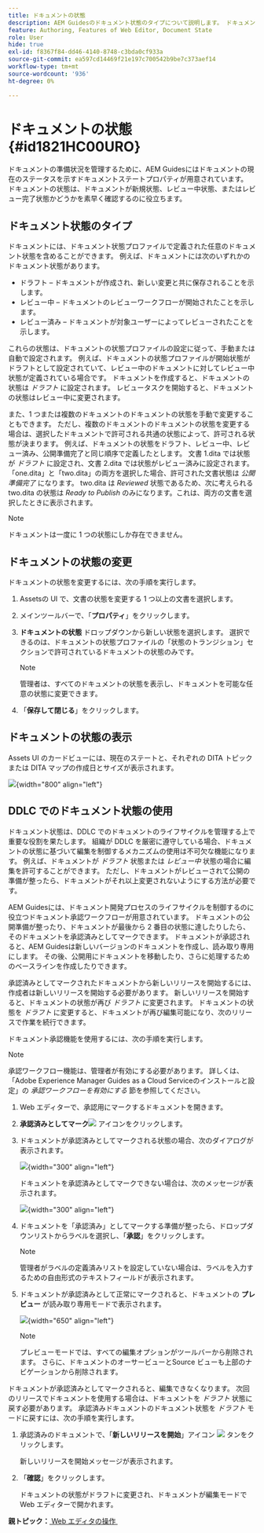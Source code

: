 ```yaml
---
title: ドキュメントの状態
description: AEM Guidesのドキュメント状態のタイプについて説明します。 ドキュメント状態を変更または表示する方法を理解し、DDLC でドキュメント状態を使用する。
feature: Authoring, Features of Web Editor, Document State
role: User
hide: true
exl-id: f8367f84-dd46-4140-8748-c3bda0cf933a
source-git-commit: ea597cd14469f21e197c700542b9be7c373aef14
workflow-type: tm+mt
source-wordcount: '936'
ht-degree: 0%

---
```


# ドキュメントの状態 {#id1821HC00URO}

ドキュメントの準備状況を管理するために、AEM Guidesにはドキュメントの現在のステータスを示すドキュメントステートプロパティが用意されています。 ドキュメントの状態は、ドキュメントが新規状態、レビュー中状態、またはレビュー完了状態かどうかを素早く確認するのに役立ちます。

## ドキュメント状態のタイプ

ドキュメントには、ドキュメント状態プロファイルで定義された任意のドキュメント状態を含めることができます。 例えば、ドキュメントには次のいずれかのドキュメント状態があります。

- ドラフト – ドキュメントが作成され、新しい変更と共に保存されることを示します。
- レビュー中 – ドキュメントのレビューワークフローが開始されたことを示します。
- レビュー済み – ドキュメントが対象ユーザーによってレビューされたことを示します。

これらの状態は、ドキュメントの状態プロファイルの設定に従って、手動または自動で設定されます。 例えば、ドキュメントの状態プロファイルが開始状態がドラフトとして設定されていて、レビュー中のドキュメントに対してレビュー中状態が定義されている場合です。 ドキュメントを作成すると、ドキュメントの状態は *ドラフト* に設定されます。 レビュータスクを開始すると、ドキュメントの状態はレビュー中に変更されます。

また、1 つまたは複数のドキュメントのドキュメントの状態を手動で変更することもできます。 ただし、複数のドキュメントのドキュメントの状態を変更する場合は、選択したドキュメントで許可される共通の状態によって、許可される状態が決まります。 例えば、ドキュメントの状態をドラフト、レビュー中、レビュー済み、公開準備完了と同じ順序で定義したとします。 文書 1.dita では状態が *ドラフト* に設定され、文書 2.dita では状態がレビュー済みに設定されます。 「one.dita」と「two.dita」の両方を選択した場合、許可された文書状態は *公開準備完了* になります。 two.dita は *Reviewed* 状態であるため、次に考えられる two.dita の状態は *Ready to Publish* のみになります。これは、両方の文書を選択したときに表示されます。

>[!NOTE]
>
> ドキュメントは一度に 1 つの状態にしか存在できません。

## ドキュメントの状態の変更

ドキュメントの状態を変更するには、次の手順を実行します。

1. Assetsの UI で、文書の状態を変更する 1 つ以上の文書を選択します。
1. メインツールバーで、「**プロパティ**」をクリックします。
1. **ドキュメントの状態** ドロップダウンから新しい状態を選択します。 選択できるのは、ドキュメントの状態プロファイルの「状態のトランジション」セクションで許可されているドキュメントの状態のみです。

   >[!NOTE]
   >
   >管理者は、すべてのドキュメントの状態を表示し、ドキュメントを可能な任意の状態に変更できます。

1. 「**保存して閉じる**」をクリックします。

## ドキュメントの状態の表示

Assets UI のカードビューには、現在のステートと、それぞれの DITA トピックまたは DITA マップの作成日とサイズが表示されます。

![](images/document_state.png){width="800" align="left"}

## DDLC でのドキュメント状態の使用

ドキュメント状態は、DDLC でのドキュメントのライフサイクルを管理する上で重要な役割を果たします。 組織が DDLC を厳密に遵守している場合、ドキュメントの状態に基づいて編集を制御するメカニズムの使用は不可欠な機能になります。 例えば、ドキュメントが *ドラフト* 状態または *レビュー中* 状態の場合に編集を許可することができます。 ただし、ドキュメントがレビューされて公開の準備が整ったら、ドキュメントがそれ以上変更されないようにする方法が必要です。

AEM Guidesには、ドキュメント開発プロセスのライフサイクルを制御するのに役立つドキュメント承認ワークフローが用意されています。 ドキュメントの公開準備が整ったり、ドキュメントが最後から 2 番目の状態に達したりしたら、そのドキュメントを承認済みとしてマークできます。 ドキュメントが承認されると、AEM Guidesは新しいバージョンのドキュメントを作成し、読み取り専用にします。 その後、公開用にドキュメントを移動したり、さらに処理するためのベースラインを作成したりできます。

承認済みとしてマークされたドキュメントから新しいリリースを開始するには、作成者は新しいリリースを開始する必要があります。 新しいリリースを開始すると、ドキュメントの状態が再び *ドラフト* に変更されます。 ドキュメントの状態を *ドラフト* に変更すると、ドキュメントが再び編集可能になり、次のリリースで作業を続行できます。

ドキュメント承認機能を使用するには、次の手順を実行します。

>[!NOTE]
>
> 承認ワークフロー機能は、管理者が有効にする必要があります。 詳しくは、「Adobe Experience Manager Guides as a Cloud Serviceのインストールと設定」の *承認ワークフローを有効にする* 節を参照してください。

1. Web エディターで、承認用にマークするドキュメントを開きます。

1. **承認済みとしてマーク**![](images/mark_approve_icon.svg) アイコンをクリックします。

1. ドキュメントが承認済みとしてマークされる状態の場合、次のダイアログが表示されます。

   ![](images/mark-approved-correct-state.png){width="300" align="left"}

   ドキュメントを承認済みとしてマークできない場合は、次のメッセージが表示されます。

   ![](images/mark-approved-incorrect-state.png){width="300" align="left"}

1. ドキュメントを「承認済み」としてマークする準備が整ったら、ドロップダウンリストからラベルを選択し、「**承認**」をクリックします。

   >[!NOTE]
   >
   > 管理者がラベルの定義済みリストを設定していない場合は、ラベルを入力するための自由形式のテキストフィールドが表示されます。

1. ドキュメントが承認済みとして正常にマークされると、ドキュメントの **プレビュー** が読み取り専用モードで表示されます。

   ![](images/approved-doc-read-only.png){width="650" align="left"}

   >[!NOTE]
   >
   > プレビューモードでは、すべての編集オプションがツールバーから削除されます。 さらに、ドキュメントのオーサービューとSource ビューも上部のナビゲーションから削除されます。


ドキュメントが承認済みとしてマークされると、編集できなくなります。 次回のリリースでドキュメントを使用する場合は、ドキュメントを *ドラフト* 状態に戻す必要があります。 承認済みドキュメントのドキュメント状態を *ドラフト* モードに戻すには、次の手順を実行します。

1. 承認済みのドキュメントで、「**新しいリリースを開始**」アイコン ![](images/approved-restart-draft-mode-icon.svg) タンをクリックします。

   新しいリリースを開始メッセージが表示されます。

1. 「**確認**」をクリックします。

   ドキュメントの状態がドラフトに変更され、ドキュメントが編集モードで Web エディターで開かれます。


**親トピック：**&#x200B;[&#x200B; Web エディタの操作 &#x200B;](web-editor.md)
